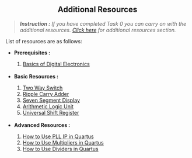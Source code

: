 <!-- <center><img src="http://mooc.e-yantra.org/img/eYantra_logo.svg" alt="e-yantra_logo" style="scale:75%;" /></center> -->

<style>
.back{
	position: fixed;
	width: 250px;
	height: 250px;
	top: 50%;
	left: 50%;
    margin-top: auto; 
    margin-left: auto; 
	opacity: 0.15;
    z-index: -1;
	}
</style>

<!-- <img src="http://mooc.e-yantra.org/img/EyantraLogoMini.png" class="back"> -->
<center><h2>Additional Resources</h2></center>


> *__Instruction :__ If you have completed Task 0 you can carry on with the additional resources. <a href="../resources/book/index.mdown" target="_blank">Click here</a> for additional resources section.*

List of resources are as follows:
<ul>
<li><b>Prerequisites :</b></li>
<ol>
<li><a href="../resources/book/prerequisites/prerequisites.html" target="_blank">Basics of Digital Electronics</a></li>
</ol>
<br />
<li><b>Basic Resources :</b></li>
<ol>
<li><a href="../resources/book/basic_resources/TWS.html" target="_blank"> Two Way Switch </a></li>
<li><a href="../resources/book/basic_resources/RCA.html" target="_blank"> Ripple Carry Adder </a></li>
<li><a href="../resources/book/basic_resources/7seg.html" target="_blank"> Seven Segment Display </a></li>
<li><a href="../resources/book/basic_resources/ALU.html" target="_blank"> Arithmetic Logic Unit </a></li>
<li><a href="../resources/book/basic_resources/USR.html" target="_blank"> Universal Shift Register </a></li>
</ol>
<br />

<li><b>Advanced Resources :</b></li>

<ol>
<li><a href="https://www.youtube.com/watch?v=6sM-J7QMO1g&feature=youtu.be" target="_blank"> How to Use PLL IP in Quartus </a></li>

<li><a href="https://www.youtube.com/watch?v=i6VWKUMElH0&feature=youtu.be" target="_blank"> How to Use Multipliers in Quartus </a></li>

<li><a href="https://www.youtube.com/watch?v=LiFB1OuWb9A&feature=youtu.be" target="_blank"> How to Use Dividers in Quartus </a></li>
</ol>

</ul>

